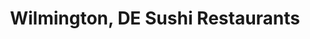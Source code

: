 ---
layout: city
title: Wilmington, DE Sushi Restaurants
permalink: /delaware/wilmington/
stateAbbr: DE
stateName: Delaware
cityName: Wilmington
---